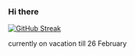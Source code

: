 ### Hi there 
[![GitHub Streak](https://github-readme-streak-stats.herokuapp.com/?user=tanveer19)](https://git.io/streak-stats)


<!--
**tanveer19/tanveer19** is a ✨ _special_ ✨ repository because its `README.md` (this file) appears on your GitHub profile.

Here are some ideas to get you started:

- 🔭 I’m currently working on ...tanveer.xyz . making it awesome
- 🌱 I’m currently learning ... CSS, JS, React
- 👯 I’m looking to collaborate on ...
- 🤔 I’m looking for help with ...
- 💬 Ask me about ...
- 📫 How to reach me: ... thjbd19@gmail.com
- 😄 Pronouns: ... 
- ⚡ Fun fact: ...
-->
currently on vacation till 26 February 
